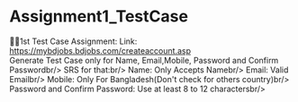 # Assignment1_TestCase
👨‍🏫1st Test Case Assignment:
Link: https://mybdjobs.bdjobs.com/createaccount.asp<br/>
Generate Test Case only for Name, Email,Mobile, Password and Confirm Passwordbr/>
SRS for that:br/>
Name: Only Accepts Namebr/>
Email: Valid Emailbr/>
Mobile: Only For Bangladesh(Don't check for others country)br/>
Password and Confirm Password: Use at least 8 to 12 charactersbr/>
